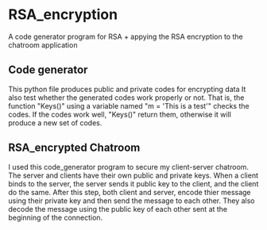 # RSA_encryption
A code generator program for RSA + appying the RSA encryption to the chatroom application

## Code generator
This python file produces public and private codes for encrypting data 
It also test whether the generated codes work properly or not. That is, the function "Keys()" using a variable named "m = 'This is a test'" checks the codes. If the codes work well, "Keys()" return them, otherwise it will produce a new set of codes.

## RSA_encrypted Chatroom
I used this code_generator program to secure my client-server chatroom. 
The server and clients have their own public and private keys. When a client binds to the server, the server sends it public key to the client, and the client do the same.
After this step, both client and server, encode thier message using their private key and then send the message to each other. They also decode the message using the public key of each other sent at the beginning of the connection.
